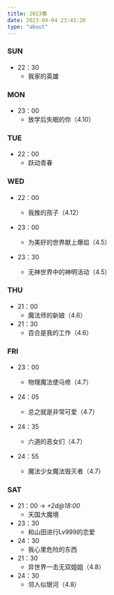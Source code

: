 ```yaml
---
title: 2023春
date: 2023-04-04 23:43:20
type: "about"
---
```


### SUN

- 22：30
  - 我家的英雄

### MON

- 23：00
  - 放学后失眠的你（4.10）

### TUE

- 22：00
  - 跃动青春

### WED

- 22：00
  - 我推的孩子（4.12）

- 23：00
  - 为美好的世界献上爆焰（4.5）
- 23：30
  - 无神世界中的神明活动（4.5）

### THU

- 21：00
  - 魔法师的新娘（4.6）
- 21：30
  - 百合是我的工作（4.6）

### FRI

- 23：00
  - 物理魔法使马修（4.7）

- 24：05
  - 总之就是非常可爱（4.7）
- 24：35
  - 六道的恶女们（4.7）
- 24：55
  - 魔法少女魔法毁灭者（4.7）

### SAT

- 21：00 -> *+2d@18:00*
  - 天国大魔境
- 23：30
  - 和山田进行Lv999的恋爱
- 24：30
  - 我心里危险的东西
- 21：30
  - 异世界一击无双姐姐（4.8）
- 24：30
  - 邻人似银河（4.8）